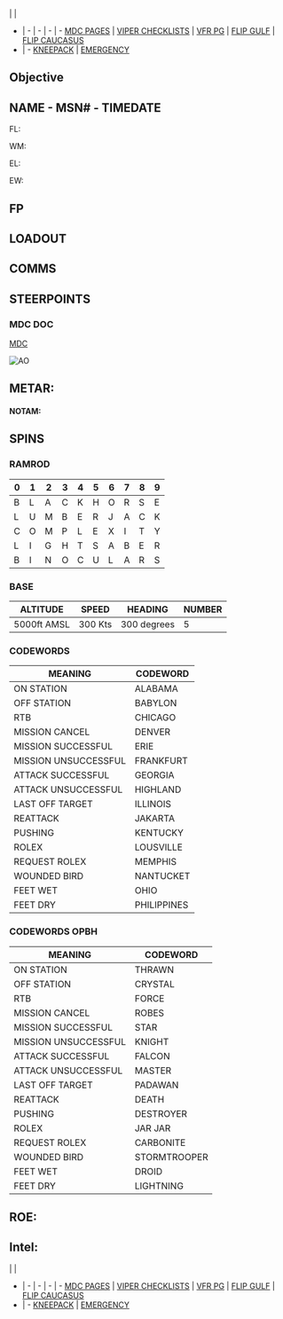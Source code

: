  |  | 
- | - | - | - | -
[MDC PAGES](/MDCPAGES.MD) | [VIPER CHECKLISTS](/F16START.MD) | [VFR PG](/VFR_OMAM.MD) | [FLIP GULF](https://www.dropbox.com/s/sp91zf63rx0esao/FLIP_GULFR2_EC1.pdf?dl=0) | [FLIP CAUCASUS](https://www.dropbox.com/s/ppiqy9ba7i8h8op/FLIP_CAUR_EC1.pdf?dl=0)
- | - 
[KNEEPACK](/VIPER/388KNEE11.pdf) | [EMERGENCY](/VIPER/EMERG191221.pdf)

## Objective
#### 

## NAME - MSN# - TIMEDATE

FL: 

WM: 

EL: 

EW: 


## FP



## LOADOUT

## COMMS


## STEERPOINTS

### MDC DOC
[MDC](/XXX.pdf)

![AO](--E10.PNG)

## METAR: 

#### NOTAM: 



## SPINS

### RAMROD

| 0 | 1 | 2 | 3 | 4 | 5 | 6 | 7 | 8 | 9 |
| - | - | - | - | - | - | - | - | - | - |
| B | L | A | C | K | H | O | R | S | E |
| L | U | M | B | E | R | J | A | C | K | --EVEN
| C | O | M | P | L | E | X | I | T | Y | --ODD
| L | I | G | H | T | S | A | B | E | R | --EVEN OPBH
| B | I | N | O | C | U | L | A | R | S | --ODD OPBH

### BASE

| ALTITUDE | SPEED | HEADING | NUMBER| 
| -------- | ----- | ------- | ----- | 
| 5000ft AMSL | 300 Kts | 300 degrees | 5 |

### CODEWORDS

| MEANING | CODEWORD | 
| ------- | -------- | 
| ON STATION | ALABAMA | 
| OFF STATION | BABYLON |
| RTB | CHICAGO |
| MISSION CANCEL | DENVER |
| MISSION SUCCESSFUL| ERIE |
| MISSION UNSUCCESSFUL| FRANKFURT |
| ATTACK SUCCESSFUL | GEORGIA |
| ATTACK UNSUCCESSFUL | HIGHLAND |
| LAST OFF TARGET| ILLINOIS |
| REATTACK | JAKARTA |
| PUSHING | KENTUCKY |
| ROLEX | LOUSVILLE |
| REQUEST ROLEX| MEMPHIS|
| WOUNDED BIRD | NANTUCKET |
| FEET WET | OHIO |
| FEET DRY | PHILIPPINES |

### CODEWORDS OPBH

| MEANING | CODEWORD | 
| ------- | -------- | 
| ON STATION | THRAWN | 
| OFF STATION| CRYSTAL | 
| RTB | FORCE | 
| MISSION CANCEL | ROBES | 
| MISSION SUCCESSFUL | STAR | 
| MISSION UNSUCCESSFUL | KNIGHT | 
| ATTACK SUCCESSFUL | FALCON | 
| ATTACK UNSUCCESSFUL | MASTER | 
| LAST OFF TARGET | PADAWAN | 
| REATTACK | DEATH | 
| PUSHING | DESTROYER | 
| ROLEX | JAR JAR | 
| REQUEST ROLEX | CARBONITE | 
| WOUNDED BIRD | STORMTROOPER | 
| FEET WET | DROID | 
| FEET DRY | LIGHTNING | 

## ROE:


## Intel:



 |  | 
- | - | - | - | -
[MDC PAGES](/MDCPAGES.MD) | [VIPER CHECKLISTS](/F16START.MD) | [VFR PG](/VFR_OMAM.MD) | [FLIP GULF](https://www.dropbox.com/s/sp91zf63rx0esao/FLIP_GULFR2_EC1.pdf?dl=0) | [FLIP CAUCASUS](https://www.dropbox.com/s/ppiqy9ba7i8h8op/FLIP_CAUR_EC1.pdf?dl=0)
- | - 
[KNEEPACK](/VIPER/388KNEE11.pdf) | [EMERGENCY](/VIPER/EMERG191221.pdf)

